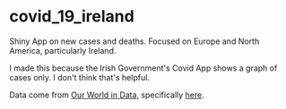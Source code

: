 # covid_19_ireland

Shiny App on new cases and deaths. Focused on Europe and North America, particularly Ireland.

I made this because the Irish Government's Covid App shows a graph of cases only. I don't think that's helpful.

Data come from [Our World in Data](https://ourworldindata.org/), specifically [here](https://covid.ourworldindata.org/data/owid-covid-data.csv). 

